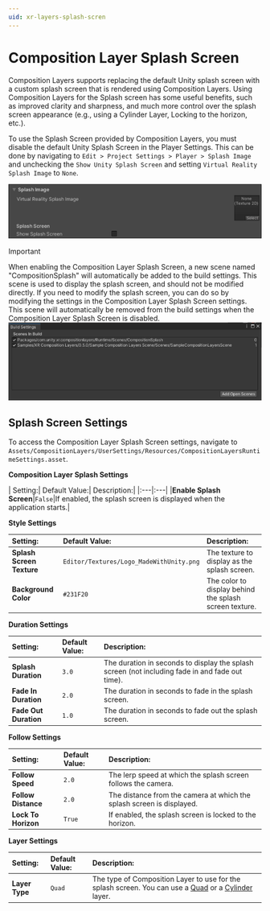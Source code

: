 ```yaml
---
uid: xr-layers-splash-scren
---
```


# Composition Layer Splash Screen
Composition Layers supports replacing the default Unity splash screen with a custom splash screen that is rendered using Composition Layers. Using Composition Layers for the Splash screen has some useful benefits, such as improved clarity and sharpness, and much more control over the splash screen appearance (e.g., using a Cylinder Layer, Locking to the horizon, etc.).


To use the Splash Screen provided by Composition Layers, you must disable the default Unity Splash Screen in the Player Settings. This can be done by navigating to `Edit > Project Settings > Player > Splash Image` and unchecking the `Show Unity Splash Screen` and setting `Virtual Reality Splash Image` to `None`.

![](images/disable-splash.png)

> [!IMPORTANT]
> When enabling the Composition Layer Splash Screen, a new scene named "CompositionSplash" will automatically be added to the build settings. This scene is used to display the splash screen, and should not be modified directly. If you need to modify the splash screen, you can do so by modifying the settings in the Composition Layer Splash Screen settings. This scene will automatically be removed from the build settings when the Composition Layer Splash Screen is disabled.
![](images/splash-scene.png)

## Splash Screen Settings
To access the Composition Layer Splash Screen settings, navigate to `Assets/CompositionLayers/UserSettings/Resources/CompositionLayersRuntimeSettings.asset`.

**Composition Layer Splash Settings**

| Setting:| Default Value:| Description:|
|:---|:---| 
|**Enable Splash Screen**|`False`|If enabled, the splash screen is displayed when the application starts.|

**Style Settings**

|Setting:|Default Value:|Description:|
|:---|:---|:---|
|**Splash Screen Texture**|`Editor/Textures/Logo_MadeWithUnity.png`|The texture to display as the splash screen.|
|**Background Color**|`#231F20`|The color to display behind the splash screen texture.|

**Duration Settings**

|Setting:|Default Value:|Description:|
|:---|:---|:---|
|**Splash Duration**|`3.0`|The duration in seconds to display the splash screen (not including fade in and fade out time).|
|**Fade In Duration**|`2.0`|The duration in seconds to fade in the splash screen.|
|**Fade Out Duration**|`1.0`|The duration in seconds to fade out the splash screen.|

**Follow Settings**

|Setting:|Default Value:|Description:|
|:---|:---|:---|
|**Follow Speed**|`2.0`|The lerp speed at which the splash screen follows the camera.|
|**Follow Distance**|`2.0`|The distance from the camera at which the splash screen is displayed.|
|**Lock To Horizon**|`True`|If enabled, the splash screen is locked to the horizon.|

**Layer Settings**

|Setting:|Default Value:|Description:|
|:---|:---|:---|
|**Layer Type**|`Quad`|The type of Composition Layer to use for the splash screen. You can use a [Quad](overview.md) or a [Cylinder](overview.md) layer.|